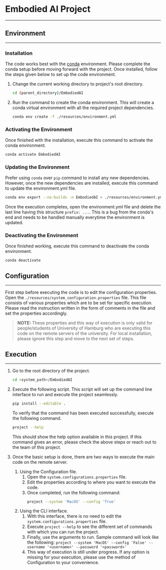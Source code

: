# Embodied AI Project

---
## Environment

---
### Installation

The code works best with the [conda](https://docs.conda.io/projects/conda/en/latest/) 
environment. Please complete the conda setup before moving forward with the project.
Once installed, follow the steps given below to set up the code environment.

1. Change the current working directory to project's root directory. 
    ```bash
    cd (parent_directory)/EmbodiedAI
    ```
2. Run the command to create the conda environment. This will create a conda virtual 
environment with all the required project dependencies.
    ```bash
    conda env create -f ./resources/environment.yml
    ```

### Activating the Environment
Once finished with the installation, execute this command to activate the conda environment.

```bash
conda activate EmbodiedAI
```

### Updating the Environment

Prefer using ```conda``` over ```pip``` command to install any new dependencies. However, once 
the new dependencies are installed, execute this command to update the environment.yml file.

```bash
conda env export --no-builds -n EmbodiedAI > ./resources/environment.yml
```

Once the execution completes, open the environment.yml file and delete the last line having this
structure ```prefix: ...```. This is a bug from the conda's end and needs to be handled manually everytime the environment is updated.

### Deactivating the Environment
Once finished working, execute this command to deactivate the conda environment.

```bash
conda deactivate
```

## Configuration

---
First step before executing the code is to edit the configuration properties. Open the 
```./resources/system_configuration.properties``` file. This file consists of various properties
which are to be set for specific execution. Please read the instruction written in the form of 
comments in the file and set the properties accordingly.

> **NOTE:**
> These properties and this way of execution is only valid for people/students of University of 
> Hamburg who are executing this code on the remote servers of the university. For local 
> installation, please ignore this step and move to the next set of steps. 

## Execution

---
1. Go to the root directory of the project.

   ```bash
   cd <system_path>/EmbodiedAI
   ```

2. Execute the following script. This script will set up the command line interface to run and 
execute the project seamlessly.

   ```bash
   pip install --editable .
   ```

   To verify that the command has been executed successfully, execute the following command.

   ```bash
   project --help
   ```

   This should show the help option available in this project. If this command gives an error, please check the above steps or reach out to 
the team of this project.

3. Once the basic setup is done, there are two ways to execute the main code on the remote server.
   1. Using the Configuration file.
      1. Open the ```system.configurations.properties``` file.
      2. Edit the properties according to where you want to execute the code.
      3. Once completed, run the following command:
         ```bash
         project --system 'MacOS' --config 'True' 
         ```
   2. Using the CLI interface.
      1. With this interface, there is no need to edit the ```system.configurations.properties``` file.
      2. Execute ```project --help``` to see the different set of commands with which you can run the project.
      3. Finally, use the arguments to run. Sample command will look like the following:
         ```project --system 'MacOS' --config 'False' --username '<username>' --password '<password>'```
      4. This way of execution is still under progress. If any option is missing for your execution,
         please use the method of Configuration to your convenience.
